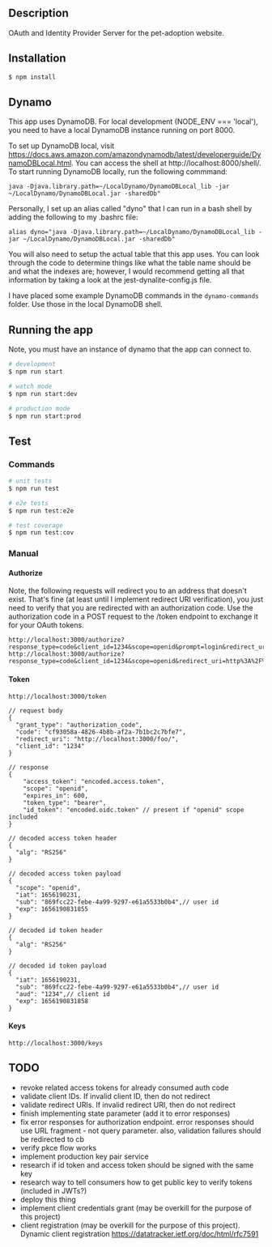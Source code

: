 ## Description

OAuth and Identity Provider Server for the pet-adoption website.

## Installation

```bash
$ npm install
```

## Dynamo

This app uses DynamoDB. For local development (NODE_ENV === 'local'), you need to have a local DynamoDB instance running on port 8000.

To set up DynamoDB local, visit https://docs.aws.amazon.com/amazondynamodb/latest/developerguide/DynamoDBLocal.html. You can access the shell at http://localhost:8000/shell/. To start running DynamoDB locally, run the following commmand:

```
java -Djava.library.path=~/LocalDynamo/DynamoDBLocal_lib -jar ~/LocalDynamo/DynamoDBLocal.jar -sharedDb"
```

Personally, I set up an alias called "dyno" that I can run in a bash shell by adding the following to my .bashrc file:

```
alias dyno="java -Djava.library.path=~/LocalDynamo/DynamoDBLocal_lib -jar ~/LocalDynamo/DynamoDBLocal.jar -sharedDb"
```

You will also need to setup the actual table that this app uses. You can look through the code to determine things like what the table name should be and what the indexes are; however, I would recommend getting all that information by taking a look at the jest-dynalite-config.js file.

I have placed some example DynamoDB commands in the `dynamo-commands` folder. Use those in the local DynamoDB shell.

## Running the app

Note, you must have an instance of dynamo that the app can connect to.

```bash
# development
$ npm run start

# watch mode
$ npm run start:dev

# production mode
$ npm run start:prod
```

## Test

### Commands
```bash
# unit tests
$ npm run test

# e2e tests
$ npm run test:e2e

# test coverage
$ npm run test:cov
```

### Manual

#### Authorize
Note, the following requests will redirect you to an address that doesn't exist. That's fine (at least until I implement redirect URI verification), you just need to verify that you are redirected with an authorization code. Use the authorization code in a POST request to the /token endpoint to exchange it for your OAuth tokens.

```
http://localhost:3000/authorize?response_type=code&client_id=1234&scope=openid&prompt=login&redirect_uri=http%3A%2F%2Flocalhost%3A3000%2Ffoo
http://localhost:3000/authorize?response_type=code&client_id=1234&scope=openid&redirect_uri=http%3A%2F%2Flocalhost%3A3000%2Ffoo
```

#### Token
```
http://localhost:3000/token

// request body
{
  "grant_type": "authorization_code",
  "code": "cf93058a-4826-4b8b-af2a-7b1bc2c7bfe7",
  "redirect_uri": "http://localhost:3000/foo/",
  "client_id": "1234"
}

// response
{
    "access_token": "encoded.access.token",
    "scope": "openid",
    "expires_in": 600,
    "token_type": "bearer",
    "id_token": "encoded.oidc.token" // present if "openid" scope included
}

// decoded access token header
{
  "alg": "RS256"
}

// decoded access token payload
{
  "scope": "openid",
  "iat": 1656190231,
  "sub": "869fcc22-febe-4a99-9297-e61a5533b0b4",// user id
  "exp": 1656190831855
}

// decoded id token header
{
  "alg": "RS256"
}

// decoded id token payload
{
  "iat": 1656190231,
  "sub": "869fcc22-febe-4a99-9297-e61a5533b0b4",// user id
  "aud": "1234",// client id
  "exp": 1656190831858
}
```

#### Keys
```
http://localhost:3000/keys
```

## TODO
- revoke related access tokens for already consumed auth code
- validate client IDs. If invalid client ID, then do not redirect
- validate redirect URIs. If invalid redirect URI, then do not redirect
- finish implementing state parameter (add it to error responses)
- fix error responses for authorization endpoint. error responses should use URL fragment - not query parameter. also, validation failures should be redirected to cb 
- verify pkce flow works
- implement production key pair service
- research if id token and access token should be signed with the same key
- research way to tell consumers how to get public key to verify tokens (included in JWTs?)
- deploy this thing
- implement client credentials grant (may be overkill for the purpose of this project)
- client registration (may be overkill for the purpose of this project). Dynamic client registration https://datatracker.ietf.org/doc/html/rfc7591